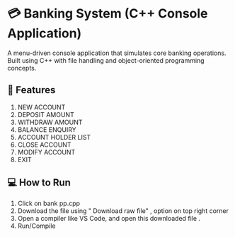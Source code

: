 # 💳 Banking System (C++ Console Application)

A menu-driven console application that simulates core banking operations. Built using C++ with file handling and object-oriented programming concepts.

## 🚀 Features
1. NEW ACCOUNT
2. DEPOSIT AMOUNT
3. WITHDRAW AMOUNT
4. BALANCE ENQUIRY
5. ACCOUNT HOLDER LIST
6. CLOSE ACCOUNT
7. MODIFY ACCOUNT
8. EXIT

## 💻 How to Run

1. Click on bank pp.cpp
2. Download the file using " Download raw file" , option on top right corner
3. Open a compiler like VS Code, and open this downloaded file .
4. Run/Compile



